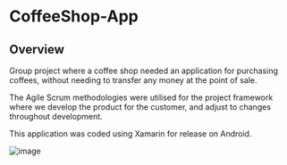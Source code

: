 # CoffeeShop-App

## Overview 

Group project where a coffee shop needed an application for purchasing coffees, without needing to transfer any 
money at the point of sale.

The Agile Scrum methodologies were utilised for the project framework where we develop the product for the customer, and adjust to changes throughout development.

This application was coded using Xamarin for release on Android.

![image](https://i.imgur.com/Ye2JS19.png)
